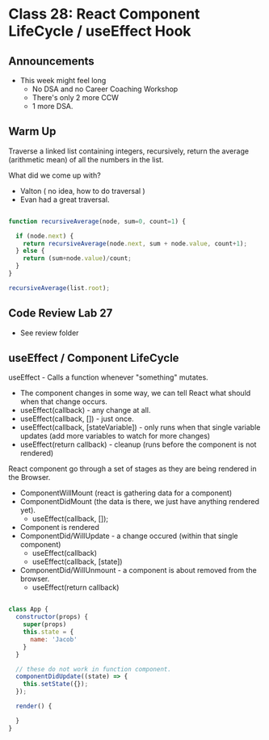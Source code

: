 # Class 28: React Component LifeCycle / useEffect Hook

## Announcements

* This week might feel long
  * No DSA and no Career Coaching Workshop
  * There's only 2 more CCW
  * 1 more DSA.

## Warm Up

Traverse a linked list containing integers, recursively, return the average (arithmetic mean) of all the numbers in the list.

What did we come up with?

* Valton ( no idea, how to do traversal )
* Evan had a great traversal.

```javascript

function recursiveAverage(node, sum=0, count=1) {

  if (node.next) {
    return recursiveAverage(node.next, sum + node.value, count+1);
  } else {
    return (sum+node.value)/count;
  }
}

recursiveAverage(list.root);

```

## Code Review Lab 27

* See review folder

## useEffect / Component LifeCycle

useEffect - Calls a function whenever "something" mutates.

* The component changes in some way, we can tell React what should when that change occurs.
* useEffect(callback) - any change at all.
* useEffect(callback, [])  - just once.
* useEffect(callback, [stateVariable]) - only runs when that single variable updates (add more variables to watch for more changes)
* useEffect(return callback) - cleanup (runs before the component is not rendered)

React component go through a set of stages as they are being rendered in the Browser.

* ComponentWillMount (react is gathering data for a component)
* ComponentDidMount (the data is there, we just have anything rendered yet).
  * useEffect(callback, []);
* Component is rendered
* ComponentDid/WillUpdate - a change occured (within that single component)
  * useEffect(callback)
  * useEffect(callback, [state])
* ComponentDid/WillUnmount - a component is about removed from the browser.
  * useEffect(return callback)

```js

class App {
  constructor(props) {
    super(props)
    this.state = {
      name: 'Jacob'
    }
  }

  // these do not work in function component.
  componentDidUpdate((state) => {
    this.setState({});
  });

  render() {

  }
}


```
